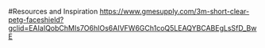 #Resources and Inspiration
https://www.gmesupply.com/3m-short-clear-petg-faceshield?gclid=EAIaIQobChMIs7O6hIOs6AIVFW6GCh1coQ5LEAQYBCABEgLsSfD_BwE
